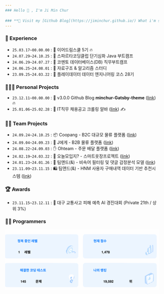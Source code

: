 ```yaml
---
### Hello 👋 , I'm Ji Min Chur

### **🤖 Visit my [Github Blog](https://jiminchur.github.io/) What i'm studying**
---
```

### 📕 Experience
* `25.03.17~00.00.00` : 📖 이어드림스쿨 5기 🔥
* `24.07.29~24.10.25` : 📖 스파르타코딩클럽 단기심화 Java 부트캠프
* `24.06.29~24.07.27` : 📖 코멘토 데이터베이스(DB) 직무부트캠프
* `24.06.25~24.08.01` : 🔖 자료구조 & 알고리즘 스터디
* `23.09.25~24.03.22` : 📖 플레이데이터 데이터 엔지니어링 코스 28기

### 🧑🏻‍💻 Personal Projects
* `23.12.11~00.00.00` : 📰 v3.0.0 Github Blog **minchur-Gatsby-theme** ([link](https://github.com/jiminchur/jiminchur.github.io)) 🔥
* `25.01.06~25.02.28` : 📅 IT직무 채용공고 크롤링 알바 ([link](https://github.com/jiminchur/job-scraper)) ✍️

### 👬🏻 Team Projects
* `24.09.24~24.10.25` : 📦 Coopang - B2C 대규모 물류 플랫폼 ([link](https://github.com/dev-wonny/coopang))
* `24.09.04~24.09.23` : 📄 J에게 - B2B 물류 플랫폼 ([link](https://github.com/ForJJJ/DeliverySystem))
* `24.08.22~24.09.03` : ✋ Ohteam - 주문 배달 플랫폼 ([link](https://github.com/jiminchur/Project_FoodToGoWeb))
* `24.02.19~24.03.22` : 🚪 오늘모입지? - 스마트옷장프로젝트 ([link](https://github.com/jiminchur/PlayData-28_Smart-Closet))
* `24.01.23~24.01.26` : 🤬 팀앤드(&) - 비속어 필터링 및 댓글 감정분석 모델 ([link](https://github.com/jiminchur/PlayData-28_Badword-filter-Sentiment-analysis))
* `23.11.09~23.11.15` : 🛍️ 팀앤드(&) - HNM 사용자 구매내역 데이터 기반 추천시스템 ([link](https://github.com/jiminchur/PlayData-28_HNMdata-Recommendation-Website))

### 🏆 Awards
* `23.11.15~23.12.11` : 🚙 대구 교통사고 피해 예측 AI 경진대회 (Private 21th / 상위 3%)

### 🧑‍🎓 Programmers
[![](https://github.com/jiminchur/github-programmers-rank/blob/master/lib/result.svg)](https://github.com/libtv/github-programmers-rank)



